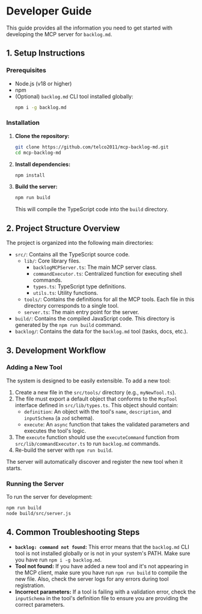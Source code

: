 # Developer Guide

This guide provides all the information you need to get started with developing the MCP server for `backlog.md`.

## 1. Setup Instructions

### Prerequisites

- Node.js (v18 or higher)
- npm
- (Optional) `backlog.md` CLI tool installed globally:
  ```bash
  npm i -g backlog.md
  ```

### Installation

1.  **Clone the repository:**

    ```bash
    git clone https://github.com/telco2011/mcp-backlog-md.git
    cd mcp-backlog-md
    ```

2.  **Install dependencies:**

    ```bash
    npm install
    ```

3.  **Build the server:**
    ```bash
    npm run build
    ```
    This will compile the TypeScript code into the `build` directory.

## 2. Project Structure Overview

The project is organized into the following main directories:

- `src/`: Contains all the TypeScript source code.
  - `lib/`: Core library files.
    - `backlogMCPServer.ts`: The main MCP server class.
    - `commandExecutor.ts`: Centralized function for executing shell commands.
    - `types.ts`: TypeScript type definitions.
    - `utils.ts`: Utility functions.
  - `tools/`: Contains the definitions for all the MCP tools. Each file in this directory corresponds to a single tool.
  - `server.ts`: The main entry point for the server.
- `build/`: Contains the compiled JavaScript code. This directory is generated by the `npm run build` command.
- `backlog/`: Contains the data for the `backlog.md` tool (tasks, docs, etc.).

## 3. Development Workflow

### Adding a New Tool

The system is designed to be easily extensible. To add a new tool:

1.  Create a new file in the `src/tools/` directory (e.g., `myNewTool.ts`).
2.  The file must export a default object that conforms to the `McpTool` interface defined in `src/lib/types.ts`. This object should contain:
    - `definition`: An object with the tool's `name`, `description`, and `inputSchema` (a `zod` schema).
    - `execute`: An `async` function that takes the validated parameters and executes the tool's logic.
3.  The `execute` function should use the `executeCommand` function from `src/lib/commandExecutor.ts` to run `backlog.md` commands.
4.  Re-build the server with `npm run build`.

The server will automatically discover and register the new tool when it starts.

### Running the Server

To run the server for development:

```bash
npm run build
node build/src/server.js
```

## 4. Common Troubleshooting Steps

- **`backlog: command not found`:** This error means that the `backlog.md` CLI tool is not installed globally or is not in your system's PATH. Make sure you have run `npm i -g backlog.md`.
- **Tool not found:** If you have added a new tool and it's not appearing in the MCP client, make sure you have run `npm run build` to compile the new file. Also, check the server logs for any errors during tool registration.
- **Incorrect parameters:** If a tool is failing with a validation error, check the `inputSchema` in the tool's definition file to ensure you are providing the correct parameters.
